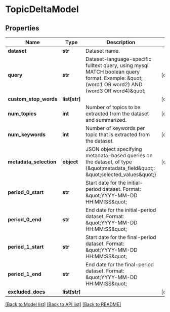 # TopicDeltaModel

## Properties
Name | Type | Description | Notes
------------ | ------------- | ------------- | -------------
**dataset** | **str** | Dataset name. | 
**query** | **str** | Dataset-language-specific fulltext query, using mysql MATCH boolean query format. Example: \&quot;(word1 OR word2) AND (word3 OR word4)\&quot;  | [optional] 
**custom_stop_words** | **list[str]** |  | [optional] 
**num_topics** | **int** | Number of topics to be extracted from the dataset and summarized. | [optional] 
**num_keywords** | **int** | Number of keywords per topic that is extracted from the dataset. | [optional] 
**metadata_selection** | **object** | JSON object specifying metadata-based queries on the dataset, of type {\&quot;metadata_field\&quot;: \&quot;selected_values\&quot;} | [optional] 
**period_0_start** | **str** | Start date for the initial-period dataset. Format: \&quot;YYYY-MM-DD HH:MM:SS\&quot;  | 
**period_0_end** | **str** | End date for the initial-period dataset. Format: \&quot;YYYY-MM-DD HH:MM:SS\&quot;  | 
**period_1_start** | **str** | Start date for the final-period dataset. Format: \&quot;YYYY-MM-DD HH:MM:SS\&quot;  | 
**period_1_end** | **str** | End date for the final-period dataset. Format: \&quot;YYYY-MM-DD HH:MM:SS\&quot;  | 
**excluded_docs** | **list[str]** |  | [optional] 

[[Back to Model list]](../README.md#documentation-for-models) [[Back to API list]](../README.md#documentation-for-api-endpoints) [[Back to README]](../README.md)


